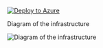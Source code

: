 [![Deploy to Azure](https://aka.ms/deploytoazurebutton)](https://portal.azure.com/#create/Microsoft.Template/uri/https%3A%2F%2Fraw.githubusercontent.com%2FDWBatmanPS%2FBicep_Deployment%2FLab_Deployments%2Fmain%2FAppgw_WindowsVM_Pathmapconfig%2Fsrc%2Fmain.json)


Diagram of the infrastructure

![Diagram of the infrastructure](diagram.drawio.png)
